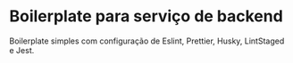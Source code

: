 # Boilerplate para serviço de backend

Boilerplate simples com configuração de Eslint, Prettier, Husky, LintStaged e Jest.
